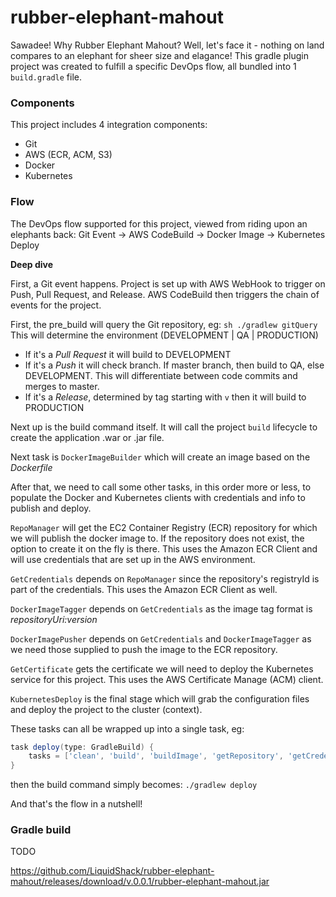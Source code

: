 # rubber-elephant-mahout

Sawadee!  Why Rubber Elephant Mahout?  Well, let's face it - nothing on land compares to an elephant for sheer size and elagance!
This gradle plugin project was created to fulfill a specific DevOps flow, all bundled into 1 `build.gradle` file.

### Components
This project includes 4 integration components:
* Git
* AWS (ECR, ACM, S3) 
* Docker
* Kubernetes

### Flow

The DevOps flow supported for this project, viewed from riding upon an elephants back:
	Git Event -> AWS CodeBuild -> Docker Image -> Kubernetes Deploy

**Deep dive**

First, a Git event happens.  Project is set up with AWS WebHook to trigger on Push, Pull Request, and Release.
AWS CodeBuild then triggers the chain of events for the project.

First, the pre_build will query the Git repository, eg: `sh ./gradlew gitQuery`
This will determine the environment (DEVELOPMENT | QA | PRODUCTION)
* If it's a *Pull Request* it will build to DEVELOPMENT
* If it's a *Push* it will check branch.  If master branch, then build to QA, else DEVELOPMENT.  This will differentiate between code commits and merges to master.
* If it's a *Release*, determined by tag starting with `v` then it will build to PRODUCTION

Next up is the build command itself.  It will call the project `build` lifecycle to create the application .war or .jar file.

Next task is `DockerImageBuilder` which will create an image based on the *Dockerfile*

After that, we need to call some other tasks, in this order more or less, to populate the Docker and Kubernetes clients with credentials and info to publish and deploy.

`RepoManager` will get the EC2 Container Registry (ECR) repository for which we will publish the docker image to.  If the repository does not exist, the option to create it on the fly is there.  This uses the Amazon ECR Client and will use credentials that are set up in the AWS environment.

`GetCredentials` depends on `RepoManager` since the repository's registryId is part of the credentials.  This uses the Amazon ECR Client as well.

`DockerImageTagger` depends on `GetCredentials` as the image tag format is *repositoryUri:version*

`DockerImagePusher` depends on `GetCredentials` and `DockerImageTagger` as we need those supplied to push the image to the ECR repository.

`GetCertificate` gets the certificate we will need to deploy the Kubernetes service for this project.  This uses the AWS Certificate Manage (ACM) client.

`KubernetesDeploy` is the final stage which will grab the configuration files and deploy the project to the cluster (context).

These tasks can all be wrapped up into a single task, eg:
```groovy
task deploy(type: GradleBuild) {
	tasks = ['clean', 'build', 'buildImage', 'getRepository', 'getCredentials', 'tagImage', 'pushImage', 'getCertificate', 'deployImage']
}
```
then the build command simply becomes:
`./gradlew deploy`

And that's the flow in a nutshell!

### Gradle build

TODO

https://github.com/LiquidShack/rubber-elephant-mahout/releases/download/v.0.0.1/rubber-elephant-mahout.jar
